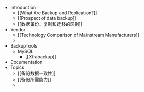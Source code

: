 - Introduction
	- [[What Are Backup and Replication?]]
	- [[Prospect of data backup]]
	- [[数据备份、复制和迁移的区别]]
- Vendor
	- [[Technology Comparison of Mainstream Manufacturers]]
	-
- BackupTools
	- MySQL
		- [[Xtrabackup]]
- Documentation
- Topics
	- [[备份数据一致性]]
	- [[备份所需能力]]
	-